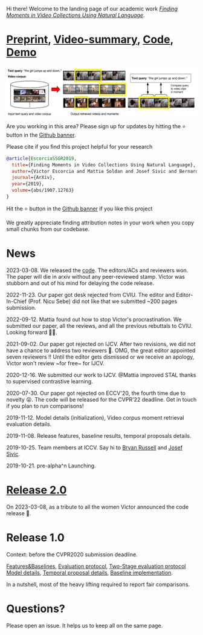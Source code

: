 Hi there! Welcome to the landing page of our academic work [_Finding Moments in Video Collections Using Natural Language_](https://arxiv.org/abs/1907.12763).

# [Preprint](https://arxiv.org/abs/1907.12763), [Video-summary](https://drive.google.com/file/d/1zPFpfeL8Ov-n2pC8XUYTqPGLvKwQoCsf/view?usp=drive_link), [Code](https://github.com/escorciav/moments-retrieval), [Demo](http://moments-retrieval.kaust.edu.sa/query/girl)

![teaser](https://raw.githubusercontent.com/escorciav/moments-retrieval-page/master/data/page/teaser.png)

Are you working in this area? Please sign up for updates by hitting the ⭐ button in the [Github banner](https://github.com/escorciav/moments-retrieval-page).

Please cite if you find this project helpful for your research

```bibtex
@article{EscorciaSSGR2019,
  title={Finding Moments in Video Collections Using Natural Language},
  author={Victor Escorcia and Mattia Soldan and Josef Sivic and Bernard Ghanem and Bryan Russell},
  journal={ArXiv},
  year={2019},
  volume={abs/1907.12763}
}
```

Hit the ⭐ button in the [Github banner](https://github.com/escorciav/moments-retrieval-page) if you like this project

We greatly appreciate finding attribution notes in your work when you copy small chunks from our codebase.

# News

2023-03-08. We released the [code](https://github.com/escorciav/moments-retrieval).
The editors/ACs and reviewers won.
The paper will die in arxiv without any peer-reviewed stamp.
Victor was stubborn and out of his mind for delaying the code release.

2022-11-23. Our paper got desk rejected from CVIU.
The editor and Editor-In-Chief (Prof. Nicu Sebe) did not like that we submitted ~200 pages submission.

2022-09-12. Mattia found out how to stop Victor's procrastination.
We submitted our paper, all the reviews, and all the previous rebuttals to CVIU.
Looking forward ✌🏼.

2021-09-02. Our paper got rejected on IJCV.
After two revisions, we did not have a chance to address two reviewers 🤬.
OMG, the great editor appointed seven reviewers ‼️
Until the editor gets dismissed or we receive an apology, Victor won't review ~for free~ for IJCV.

2020-12-16. We submitted our work to IJCV.
@Mattia improved STAL thanks to supervised contrastive learning.

2020-07-30. Our paper got rejected on ECCV'20, the fourth time due to novelty 😝.
The code will be released for the CVPR'22 deadline.
Get in touch if you plan to run comparisons!

2019-11-12. Model details (initialization), Video corpus moment retrieval evaluation details.

2019-11-08. Release features, baseline results, temporal proposals details.

2019-10-25. Team members at ICCV. Say hi to [Bryan Russell](http://bryanrussell.org/) and [Josef Sivic](https://www.di.ens.fr/~josef/).

2019-10-21. pre-alpha^n Launching.

# [Release 2.0](https://github.com/escorciav/moments-retrieval)

On 2023-03-08, as a tribute to all the women Victor announced the code release 🌻.

# Release 1.0

Context: before the CVPR2020 submission deadline.

[Features&Baselines](https://github.com/escorciav/moments-retrieval-page/blob/master/data/processed),
[Evaluation protocol](https://github.com/escorciav/moments-retrieval-page/blob/master/corpus_retrieval_eval.py),
[Two-Stage evaluation protocol](https://github.com/escorciav/moments-retrieval-page/blob/master/corpus_retrieval_2nd_eval.py)
[Model details](https://github.com/escorciav/moments-retrieval-page/blob/master/model.py),
[Temporal proposal details](https://github.com/escorciav/moments-retrieval-page/blob/master/data/interim/temporal-proposals-setup.md),
[Baseline implementation](https://github.com/escorciav/moments-retrieval-page/blob/master/moment_freq_prior.py#L173-L206).

In a nutshell, most of the heavy lifting required to report fair comparisons.

# Questions?

Please open an issue. It helps us to keep all on the same page.
